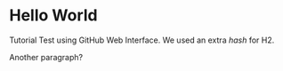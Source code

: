 # Hello World
Tutorial Test using GitHub Web Interface.
We used an extra _hash_ for H2.

Another paragraph?
